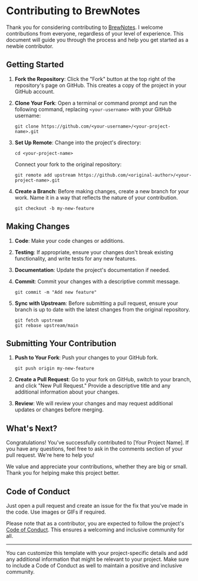 # Contributing to BrewNotes

Thank you for considering contributing to [BrewNotes](https://richasnotesbrewery.netlify.app/). I welcome contributions from everyone, regardless of your level of experience. This document will guide you through the process and help you get started as a newbie contributor.

## Getting Started

1. **Fork the Repository**: Click the "Fork" button at the top right of the repository's page on GitHub. This creates a copy of the project in your GitHub account.

2. **Clone Your Fork**: Open a terminal or command prompt and run the following command, replacing `<your-username>` with your GitHub username:
   ```shell
   git clone https://github.com/<your-username>/<your-project-name>.git
   ```

3. **Set Up Remote**: Change into the project's directory:
   ```shell
   cd <your-project-name>
   ```
   Connect your fork to the original repository:
   ```shell
   git remote add upstream https://github.com/<original-author>/<your-project-name>.git
   ```

4. **Create a Branch**: Before making changes, create a new branch for your work. Name it in a way that reflects the nature of your contribution.
   ```shell
   git checkout -b my-new-feature
   ```

## Making Changes

1. **Code**: Make your code changes or additions.

2. **Testing**: If appropriate, ensure your changes don't break existing functionality, and write tests for any new features.

3. **Documentation**: Update the project's documentation if needed.

4. **Commit**: Commit your changes with a descriptive commit message.
   ```shell
   git commit -m "Add new feature"
   ```

5. **Sync with Upstream**: Before submitting a pull request, ensure your branch is up to date with the latest changes from the original repository.
   ```shell
   git fetch upstream
   git rebase upstream/main
   ```

## Submitting Your Contribution

1. **Push to Your Fork**: Push your changes to your GitHub fork.
   ```shell
   git push origin my-new-feature
   ```

2. **Create a Pull Request**: Go to your fork on GitHub, switch to your branch, and click "New Pull Request." Provide a descriptive title and any additional information about your changes.

3. **Review**: We will review your changes and may request additional updates or changes before merging.

## What's Next?

Congratulations! You've successfully contributed to [Your Project Name]. If you have any questions, feel free to ask in the comments section of your pull request. We're here to help you!

We value and appreciate your contributions, whether they are big or small. Thank you for helping make this project better.

## Code of Conduct
Just open a pull request and create an issue for the fix that you've made in the code. Use images or GIFs if required.

Please note that as a contributor, you are expected to follow the project's [Code of Conduct](CODE_OF_CONDUCT.md). This ensures a welcoming and inclusive community for all.

---

You can customize this template with your project-specific details and add any additional information that might be relevant to your project. Make sure to include a Code of Conduct as well to maintain a positive and inclusive community.
